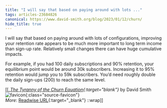 ```yaml
---
title: "I will say that based on paying around with lots ..."
tags: articles-23684826
canonical: https://www.david-smith.org/blog/2023/01/12/churn/
hide_title: true
---
```


I will say that based on paying around with lots of configurations, improving your retention rate appears to be much more important to long term income than sign-up rate. Relatively small changes there can have huge cumulative impacts.

For example, if you had 100 daily subscriptions and 90% retention, your equilibrium point would be around 30k subscribers. Increasing it to 95% retention would jump you to 59k subscribers. You’d need roughly double the daily sign-ups (200) to reach the same level.


[[<cite>_[The Tyranny of the Churn Equation](https://www.david-smith.org/blog/2023/01/12/churn/){:target="_blank"}_</cite> by David Smith ![favicon](https://s2.googleusercontent.com/s2/favicons?domain=www.david-smith.org){:class="source-favicon"}<br>
_More_: [Readwise URL](https://readwise.io/open/463638658){:target="_blank"}
::wrap]]